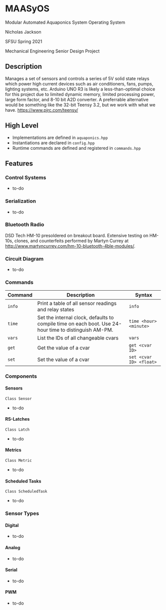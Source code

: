 # MAASyOS
Modular Automated Aquaponics System Operating System

Nicholas Jackson

SFSU Spring 2021

Mechanical Engineering Senior Design Project

## Description
Manages a set of sensors and controls a series of 5V solid state relays which power high current devices such as air conditioners, fans, pumps, lighting systems, etc. Arduino UNO R3 is likely a less-than-optimal choice for this project due to limited dynamic memory, limited processing power, large form factor, and 8-10 bit A2D converter. A preferrable alternative would be something like the 32-bit Teensy 3.2, but we work with what we have. https://www.pjrc.com/teensy/

## High Level
- Implementations are defined in `aquaponics.hpp`
- Instantiations are declared in `config.hpp`
- Runtime commands are defined and registered in `commands.hpp`

## Features

### Control Systems
- to-do

### Serialization
- to-do

### Bluetooth Radio
DSD Tech HM-10 presoldered on breakout board.
Extensive testing on HM-10s, clones, and counterfeits performed by Martyn Currey at http://www.martyncurrey.com/hm-10-bluetooth-4ble-modules/.

### Circuit Diagram
- to-do

### Commands

| Command | Description | Syntax |
| :--- | --- | --- |
| `info` | Print a table of all sensor readings and relay states | `info` |
| `time` | Set the internal clock, defaults to compile time on each boot. Use 24-hour time to distinguish AM-PM. | `time <hour> <minute>` |
| `vars` | List the IDs of all changeable cvars | `vars` |
| `get` | Get the value of a cvar | `get <cvar ID>` |
| `set` | Set the value of a cvar | `set <cvar ID> <float>` |

### Components
#### Sensors
`Class Sensor`
- to-do
#### RS-Latches
`Class Latch`
- to-do
#### Metrics
`Class Metric`
- to-do
#### Scheduled Tasks
`Class ScheduledTask`
- to-do

### Sensor Types
#### Digital
- to-do
#### Analog
- to-do
#### Serial
- to-do
#### PWM
- to-do
